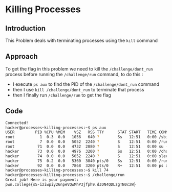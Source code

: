 # Killing Processes
## Introduction
This Problem deals with terminating processes using the `kill` command
## Approach
To get the flag in this problem we need to kill the `/challenge/dont_run` process before running the `/challenge/run` command, to do this :
- I execute `ps aux` to find the PID of the `/challenge/dont_run` command
- then I use `kill /challenge/dont_run` to terminate that process
- then I finally run `/challenge/run` to get the flag
## Code
```bash
Connected!
hacker@processes~killing-processes:~$ ps aux
USER         PID %CPU %MEM    VSZ   RSS TTY      STAT START   TIME COMMAND
root           1  0.3  0.0   1056   640 ?        Ss   12:51   0:00 /sbin/docker-init -- /nix/var/nix/profiles/default/bi
root           7  0.0  0.0   5052  2240 ?        S    12:51   0:00 /run/dojo/bin/sleep 6h
root          71  0.0  0.0   4732  2880 ?        S    12:51   0:00 su -c /challenge/.launcher hacker
hacker        73  0.0  0.0   4976  3200 ?        Ss   12:51   0:00 /challenge/dont_run
hacker        74  0.0  0.0   5052  2240 ?        S    12:51   0:00 sleep 6h
hacker        75  0.2  0.0   5360  3840 pts/0    Ss   12:51   0:00 /run/dojo/bin/ssh-entrypoint
hacker        92  0.0  0.0   7868  3200 pts/0    R+   12:51   0:00 ps aux
hacker@processes~killing-processes:~$ kill 74
hacker@processes~killing-processes:~$ /challenge/run
Great job! Here is your payment:
pwn.college{s5-iziwpiy26npeVQwMhP3jfph9.dJDN4QDLzgTN0czW}
```
